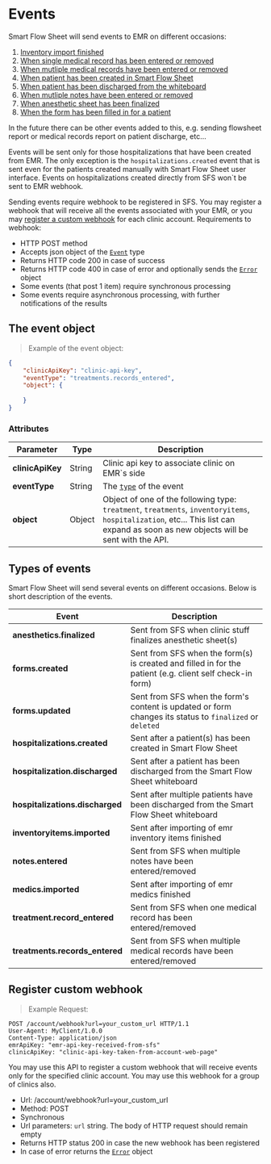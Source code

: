 # Events

Smart Flow Sheet will send events to EMR on different occasions:

1. [Inventory import finished](#receiving-the-status-of-import-operation)
2. [When single medical record has been entered or removed](#retreive-single-medical-record)
3. [When mutliple medical records have been entered or removed](#retreive-multiple-medical-records)
4. [When patient has been created in Smart Flow Sheet](#get-notified-about-new-hospitalizations)
5. [When patient has been discharged from the whiteboard](#discharge-hospitalization-event)
6. [When mutliple notes have been entered or removed](#retreive-multiple-notes)
7. [When anesthetic sheet has been finalized](#finalize-anesthetic-event)
8. [When the form has been filled in for a patient](#retreive-forms-with-events)

In the future there can be other events added to this, e.g. sending flowsheet report or medical records report on patient discharge, etc…

Events will be sent only for those hospitalizations that have been created from EMR. The only exception is the `hospitalizations.created` event that is sent even for the patients created manually with Smart Flow Sheet user interface. Events on hospitalizations created directly from SFS won`t be sent to EMR webhook. 

Sending events require webhook to be registered in SFS. You may register a webhook that will receive all the events associated with your EMR, or you may [register a custom webhook](#register-custom-webhook) for each clinic account. Requirements to webhook:

* HTTP POST method
* Accepts json object of the [`Event`](the-event-object) type
* Returns HTTP code 200 in case of success
* Returns HTTP code 400 in case of error and optionally sends the [`Error`](#the-event-object) object
* Some events (that post 1 item) require synchronous processing
* Some events require asynchronous processing, with further notifications of the results

## The event object

> Example of the event object:

```json
{
    "clinicApiKey": "clinic-api-key",
    "eventType": "treatments.records_entered",
    "object": {
	    
	}
}
```

### Attributes

Parameter | Type | Description
---------- | ------- | -------
**clinicApiKey** | String | Clinic api key to associate clinic on EMR`s side
**eventType** | String | The [`type`](#types-of-events) of the event
**object** | Object | Object of one of the following type: `treatment`, `treatments`, `inventoryitems`, `hospitalization`, etc... This list can expand as soon as new objects will be sent with the API.


## Types of events

Smart Flow Sheet will send several events on different occasions. Below is short description of the events.

Event | Description
---------- | -------
**anesthetics.finalized** | Sent from SFS when clinic stuff finalizes anesthetic sheet(s)
**forms.created** | Sent from SFS when the form(s) is created and filled in for the patient (e.g. client self check-in form)
**forms.updated** | Sent from SFS when the form's content is updated or form changes its status to `finalized` or `deleted`
**hospitalizations.created** | Sent after a patient(s) has been created in Smart Flow Sheet
**hospitalization.discharged** | Sent after a patient has been discharged from the Smart Flow Sheet whiteboard
**hospitalizations.discharged** | Sent after multiple patients have been discharged from the Smart Flow Sheet whiteboard
**inventoryitems.imported** | Sent after importing of emr inventory items finished
**notes.entered** | Sent from SFS when multiple notes have been entered/removed
**medics.imported** | Sent after importing of emr medics finished
**treatment.record_entered** | Sent from SFS when one medical record has been entered/removed
**treatments.records_entered** | Sent from SFS when multiple medical records have been entered/removed


## Register custom webhook

> Example Request:

```http
POST /account/webhook?url=your_custom_url HTTP/1.1
User-Agent: MyClient/1.0.0
Content-Type: application/json
emrApiKey: "emr-api-key-received-from-sfs"
clinicApiKey: "clinic-api-key-taken-from-account-web-page"
```

You may use this API to register a custom webhook that will receive events only for the specified clinic account. You may use this webhook for a group of clinics also. 

* Url: /account/webhook?url=your_custom_url
* Method: POST
* Synchronous
* Url parameters: `url` string. The body of HTTP request should remain empty
* Returns HTTP status 200 in case the new webhook has been registered
* In case of error returns the [`Error`](#the-error-object) object